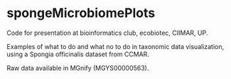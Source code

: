 # spongeMicrobiomePlots
Code for presentation at bioinformatics club, ecobiotec, CIIMAR, UP.

Examples of what to do and what no to do in taxonomic data visualization, using a Spongia officinalis dataset from CCMAR.

Raw data available in MGnify (MGYS00000563).
